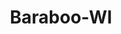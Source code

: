 ---
title: Baraboo-WI
slug: baraboo-wi
f_state:
- cms/state/wisconsin.md
f_locations:
- cms/payday-loan/cash-store-8648.md
- cms/payday-loan/cash-today-8793.md
- cms/payday-loan/check-advance-10330.md
- cms/payday-loan/check-advance-10343.md
- cms/payday-loan/speedy-loan-corp-26835.md
updated-on: '2024-05-30T13:41:28.615Z'
created-on: '2024-05-30T13:41:28.615Z'
published-on: '2024-05-30T13:54:32.469Z'
f_city: Baraboo
layout: '[city].html'
tags: city
---